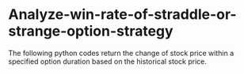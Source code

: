 # Analyze-win-rate-of-straddle-or-strange-option-strategy
The following python codes return the change of stock price within a specified option duration based on the historical stock price. 
